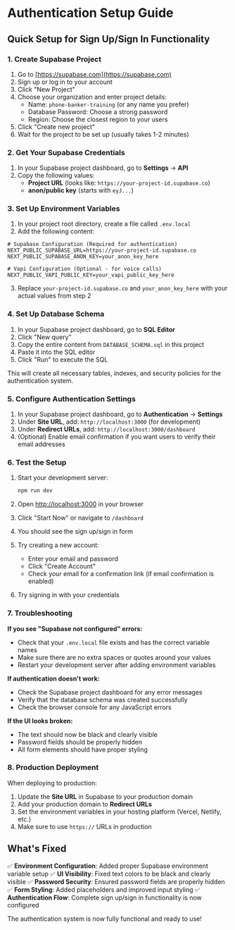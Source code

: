 # Authentication Setup Guide

## Quick Setup for Sign Up/Sign In Functionality

### 1. Create Supabase Project

1. Go to [https://supabase.com](https://supabase.com)
2. Sign up or log in to your account
3. Click "New Project"
4. Choose your organization and enter project details:
   - Name: `phone-banker-training` (or any name you prefer)
   - Database Password: Choose a strong password
   - Region: Choose the closest region to your users
5. Click "Create new project"
6. Wait for the project to be set up (usually takes 1-2 minutes)

### 2. Get Your Supabase Credentials

1. In your Supabase project dashboard, go to **Settings** → **API**
2. Copy the following values:
   - **Project URL** (looks like: `https://your-project-id.supabase.co`)
   - **anon/public key** (starts with `eyJ...`)

### 3. Set Up Environment Variables

1. In your project root directory, create a file called `.env.local`
2. Add the following content:

```env
# Supabase Configuration (Required for authentication)
NEXT_PUBLIC_SUPABASE_URL=https://your-project-id.supabase.co
NEXT_PUBLIC_SUPABASE_ANON_KEY=your_anon_key_here

# Vapi Configuration (Optional - for voice calls)
NEXT_PUBLIC_VAPI_PUBLIC_KEY=your_vapi_public_key_here
```

3. Replace `your-project-id.supabase.co` and `your_anon_key_here` with your actual values from step 2

### 4. Set Up Database Schema

1. In your Supabase project dashboard, go to **SQL Editor**
2. Click "New query"
3. Copy the entire content from `DATABASE_SCHEMA.sql` in this project
4. Paste it into the SQL editor
5. Click "Run" to execute the SQL

This will create all necessary tables, indexes, and security policies for the authentication system.

### 5. Configure Authentication Settings

1. In your Supabase project dashboard, go to **Authentication** → **Settings**
2. Under **Site URL**, add: `http://localhost:3000` (for development)
3. Under **Redirect URLs**, add: `http://localhost:3000/dashboard`
4. (Optional) Enable email confirmation if you want users to verify their email addresses

### 6. Test the Setup

1. Start your development server:
   ```bash
   npm run dev
   ```

2. Open [http://localhost:3000](http://localhost:3000) in your browser

3. Click "Start Now" or navigate to `/dashboard`

4. You should see the sign up/sign in form

5. Try creating a new account:
   - Enter your email and password
   - Click "Create Account"
   - Check your email for a confirmation link (if email confirmation is enabled)

6. Try signing in with your credentials

### 7. Troubleshooting

**If you see "Supabase not configured" errors:**
- Check that your `.env.local` file exists and has the correct variable names
- Make sure there are no extra spaces or quotes around your values
- Restart your development server after adding environment variables

**If authentication doesn't work:**
- Check the Supabase project dashboard for any error messages
- Verify that the database schema was created successfully
- Check the browser console for any JavaScript errors

**If the UI looks broken:**
- The text should now be black and clearly visible
- Password fields should be properly hidden
- All form elements should have proper styling

### 8. Production Deployment

When deploying to production:

1. Update the **Site URL** in Supabase to your production domain
2. Add your production domain to **Redirect URLs**
3. Set the environment variables in your hosting platform (Vercel, Netlify, etc.)
4. Make sure to use `https://` URLs in production

## What's Fixed

✅ **Environment Configuration**: Added proper Supabase environment variable setup
✅ **UI Visibility**: Fixed text colors to be black and clearly visible
✅ **Password Security**: Ensured password fields are properly hidden
✅ **Form Styling**: Added placeholders and improved input styling
✅ **Authentication Flow**: Complete sign up/sign in functionality is now configured

The authentication system is now fully functional and ready to use!
